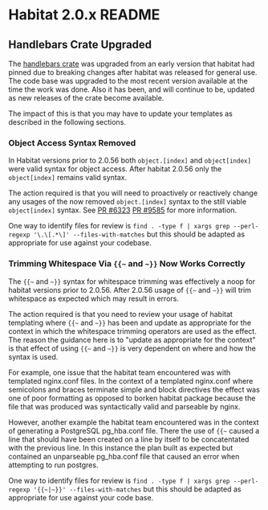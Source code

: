 # Habitat 2.0.x README

## Handlebars Crate Upgraded

The [handlebars crate](https://crates.io/crates/handlebars) was upgraded from an early version that habitat had pinned due to breaking changes after habitat was released for general use.  The code base was upgraded to the most recent version available at the time the work was done.  Also it has been, and will continue to be, updated as new releases of the crate become available.

The impact of this is that you may have to update your templates as described in the following sections.

### Object Access Syntax Removed

In Habitat versions prior to 2.0.56 both `object.[index]` and `object[index]` were valid syntax for object access.  After habitat 2.0.56 only the `object[index]` remains valid syntax.

The action required is that you will need to proactively or reactively change any usages of the now removed `object.[index]` syntax to the still viable `object[index]` syntax.  See [PR #6323](https://github.com/habitat-sh/habitat/issues/6323) [PR #9585](https://github.com/habitat-sh/habitat/pull/9585) for more information.

One way to identify files for review is `find . -type f | xargs grep --perl-regexp '\.\[.*\]' --files-with-matches` but this should be adapted as appropriate for use against your codebase.

### Trimming Whitespace Via `{{~` and `~}}` Now Works Correctly

The `{{~` and `~}}` syntax for whitespace trimming was effectively a noop for habitat versions prior to 2.0.56. After 2.0.56 usage of `{{~` and `~}}` will trim whitespace as expected which may result in errors.

The action required is that you need to review your usage of habitat templating where `{{~` and `~}}` has been and update as appropriate for the context in which the whitespace trimming operators are used as the effect. The reason the guidance here is to "update as appropriate for the context" is that effect of using `{{~` and `~}}` is very dependent on where and how the syntax is used.

For example, one issue that the habitat team encountered was with templated nginx.conf files. In the context of a templated nginx.conf where semicolons and braces terminate simple and block directives the effect was one of poor formatting as opposed to borken habitat package because the file that was produced was syntactically valid and parseable by nginx.

However, another example the habitat team encountered was in the context of generating a PostgreSQL pg_hba.conf file. There the use of `{{~` caused a line that should have been created on a line by itself to be concatentated with the previous line. In this instance the plan built as expected but contained an unparseable pg_hba.conf file that caused an error when attempting to run postgres.

One way to identify files for review is `find . -type f | xargs grep --perl-regexp '{{~|~}}' --files-with-matches` but this should be adapted as appropriate for use against your code base.
